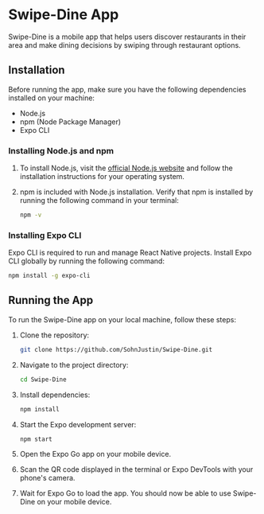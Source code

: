 # Swipe-Dine App

Swipe-Dine is a mobile app that helps users discover restaurants in their area and make dining decisions by swiping through restaurant options.

## Installation

Before running the app, make sure you have the following dependencies installed on your machine:

- Node.js
- npm (Node Package Manager)
- Expo CLI

### Installing Node.js and npm

1. To install Node.js, visit the [official Node.js website](https://nodejs.org/) and follow the installation instructions for your operating system.

2. npm is included with Node.js installation. Verify that npm is installed by running the following command in your terminal:

    ```bash
    npm -v
    ```

### Installing Expo CLI

Expo CLI is required to run and manage React Native projects. Install Expo CLI globally by running the following command:

```bash
npm install -g expo-cli
```

## Running the App

To run the Swipe-Dine app on your local machine, follow these steps:

1. Clone the repository:

    ```bash
    git clone https://github.com/SohnJustin/Swipe-Dine.git
    ```

2. Navigate to the project directory:

    ```bash
    cd Swipe-Dine
    ```

3. Install dependencies:

    ```bash
    npm install
    ```

4. Start the Expo development server:

    ```bash
    npm start
    ```

5. Open the Expo Go app on your mobile device.

6. Scan the QR code displayed in the terminal or Expo DevTools with your phone's camera.

7. Wait for Expo Go to load the app. You should now be able to use Swipe-Dine on your mobile device.

